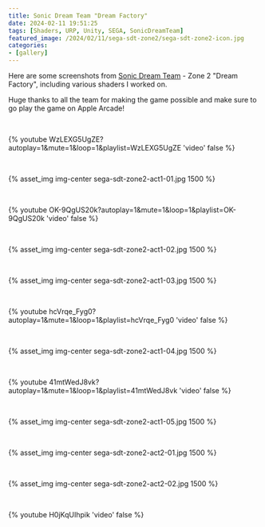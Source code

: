 ```yaml
---
title: Sonic Dream Team "Dream Factory"
date: 2024-02-11 19:51:25
tags: [Shaders, URP, Unity, SEGA, SonicDreamTeam]
featured_image: /2024/02/11/sega-sdt-zone2/sega-sdt-zone2-icon.jpg
categories:
- [gallery]
---
```


Here are some screenshots from [Sonic Dream Team](https://apps.apple.com/us/app/sonic-dream-team/id1609094795) - Zone 2 "Dream Factory", including various shaders I worked on.

Huge thanks to all the team for making the game possible and make sure to go play the game on Apple Arcade!

<br>

{% youtube WzLEXG5UgZE?autoplay=1&mute=1&loop=1&playlist=WzLEXG5UgZE 'video' false %}

<br>

{% asset_img img-center sega-sdt-zone2-act1-01.jpg 1500 %}

<br>

{% youtube OK-9QgUS20k?autoplay=1&mute=1&loop=1&playlist=OK-9QgUS20k 'video' false %}

<br>

{% asset_img img-center sega-sdt-zone2-act1-02.jpg 1500 %}

<br>

{% asset_img img-center sega-sdt-zone2-act1-03.jpg 1500 %}

<br>

{% youtube hcVrqe_Fyg0?autoplay=1&mute=1&loop=1&playlist=hcVrqe_Fyg0 'video' false %}

<br>

{% asset_img img-center sega-sdt-zone2-act1-04.jpg 1500 %}

<br>

{% youtube 41mtWedJ8vk?autoplay=1&mute=1&loop=1&playlist=41mtWedJ8vk 'video' false %}

<br>

{% asset_img img-center sega-sdt-zone2-act1-05.jpg 1500 %}

<br>

{% asset_img img-center sega-sdt-zone2-act2-01.jpg 1500 %}

<br>

{% asset_img img-center sega-sdt-zone2-act2-02.jpg 1500 %}

<br>

{% youtube H0jKqUIhpik 'video' false %}
